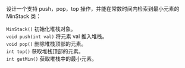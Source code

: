 设计一个支持 push，pop，top 操作，并能在常数时间内检索到最小元素的 MinStack 类：

`MinStack()` 初始化堆栈对象。  
`void push(int val)` 将元素 val 推入堆栈。  
`void pop()` 删除堆栈顶部的元素。   
`int top()` 获取堆栈顶部的元素。  
`int getMin()` 获取堆栈中的最小元素。  
